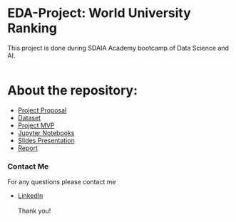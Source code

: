 # EDA-Project: World University Ranking
This project is done during SDAIA Academy bootcamp of Data Science and AI.

<p align="center" width="100%">
<img src=""/>
</p>


# About the repository:
- [Project Proposal](https://github.com/Mashael999/NLP_Arabic-News-Articles/blob/main/Proposal/Proposal_Arabic%20News%20Articles.pdf)
- [Dataset](https://github.com/Mashael999/NLP-Arabic-News-Articles/tree/main/Dataset)
- [Project MVP](https://github.com/Mashael999/NLP-Arabic-News-Articles/tree/main/MVP)
- [Jupyter Notebooks](https://github.com/Mashael999/NLP-Arabic-News-Articles/tree/main/Codes)
- [Slides Presentation](https://github.com/Mashael999/NLP-Arabic-News-Articles/tree/main/Presentation)
- [Report](https://github.com/Mashael999/NLP-Arabic-News-Articles/blob/main/Report/Report_Arabic%20News%20Articles.pdf)

### Contact Me
For any questions please contact me <br/>
- [LinkedIn](https://www.linkedin.com/in/mashael-a-56b884220/)
<br/><br/>
Thank you!
